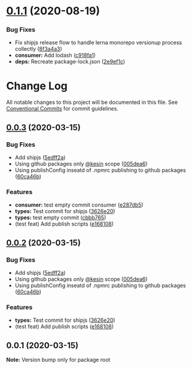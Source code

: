 # [0.1.1](https://github.com/Kesin11/my-lerna-typescript-sandbox/compare/v0.1.0...v0.1.1) (2020-08-19)


### Bug Fixes

* Fix shipjs release flow to handle lerna monorepo versionup process collectly ([8f3a4a3](https://github.com/Kesin11/my-lerna-typescript-sandbox/commit/8f3a4a3749499bb23fc3d206d0b637ea3ca12c43))
* **consumer:** Add lodash ([c918fa1](https://github.com/Kesin11/my-lerna-typescript-sandbox/commit/c918fa1fed782df7dec52f6e95809b28b8692234))
* **deps:** Recreate package-lock.json ([2e9ef1c](https://github.com/Kesin11/my-lerna-typescript-sandbox/commit/2e9ef1c7eb63179d1a711045df6b85c7e3081d7a))



# Change Log

All notable changes to this project will be documented in this file.
See [Conventional Commits](https://conventionalcommits.org) for commit guidelines.

## [0.0.3](https://github.com/Kesin11/my-lerna-typescript-sandbox/compare/v0.0.1...v0.0.3) (2020-03-15)


### Bug Fixes

* Add shipjs ([5edff2a](https://github.com/Kesin11/my-lerna-typescript-sandbox/commit/5edff2ad80175098e875befdfef289e54bbb4e43))
* Using github packages only [@kesin](https://github.com/kesin) scope ([005dea6](https://github.com/Kesin11/my-lerna-typescript-sandbox/commit/005dea6c9e10f49749cf93cd3d3667f0ac329a3a))
* Using publishConfig inseatd of .npmrc publishing to github packages ([60ca46b](https://github.com/Kesin11/my-lerna-typescript-sandbox/commit/60ca46b5cb0e09c90743f2e1efbf4fcb320c30a7))


### Features

* **consumer:** test empty commit consumer ([e287db5](https://github.com/Kesin11/my-lerna-typescript-sandbox/commit/e287db5cfef923619f97bf21bfb856e282c71e12))
* **types:** Test commit for shipjs ([3626e20](https://github.com/Kesin11/my-lerna-typescript-sandbox/commit/3626e20c572b35b2e8bd1154d49340809d46e730))
* **types:** test empty commit ([cbbb765](https://github.com/Kesin11/my-lerna-typescript-sandbox/commit/cbbb765febb6a7ee2aaeebf90e9ae633ab0c7ef7))
* (test feat) Add publish scripts ([e168108](https://github.com/Kesin11/my-lerna-typescript-sandbox/commit/e168108cfc664a91e2cdc0dd5b4784a07ca05ec3))





## [0.0.2](https://github.com/Kesin11/my-lerna-typescript-sandbox/compare/v0.0.1...v0.0.2) (2020-03-15)


### Bug Fixes

* Add shipjs ([5edff2a](https://github.com/Kesin11/my-lerna-typescript-sandbox/commit/5edff2ad80175098e875befdfef289e54bbb4e43))
* Using github packages only [@kesin](https://github.com/kesin) scope ([005dea6](https://github.com/Kesin11/my-lerna-typescript-sandbox/commit/005dea6c9e10f49749cf93cd3d3667f0ac329a3a))
* Using publishConfig inseatd of .npmrc publishing to github packages ([60ca46b](https://github.com/Kesin11/my-lerna-typescript-sandbox/commit/60ca46b5cb0e09c90743f2e1efbf4fcb320c30a7))


### Features

* **types:** Test commit for shipjs ([3626e20](https://github.com/Kesin11/my-lerna-typescript-sandbox/commit/3626e20c572b35b2e8bd1154d49340809d46e730))
* (test feat) Add publish scripts ([e168108](https://github.com/Kesin11/my-lerna-typescript-sandbox/commit/e168108cfc664a91e2cdc0dd5b4784a07ca05ec3))





## 0.0.1 (2020-03-15)

**Note:** Version bump only for package root
